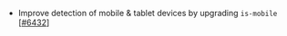  - Improve detection of mobile & tablet devices by upgrading `is-mobile` [[#6432](https://github.com/plotly/plotly.js/pull/6432)]
